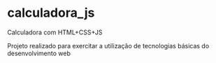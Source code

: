 # calculadora_js
Calculadora com HTML+CSS+JS

Projeto realizado para exercitar a utilização de tecnologias básicas do desenvolvimento web
